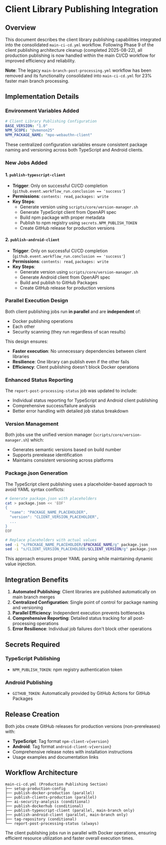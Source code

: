 # Client Library Publishing Integration

## Overview

This document describes the client library publishing capabilities integrated into the consolidated `main-ci-cd.yml` workflow. Following Phase 9 of the client publishing architecture cleanup (completed 2025-08-22), all production publishing is now handled within the main CI/CD workflow for improved efficiency and reliability.

**Note**: The legacy `main-branch-post-processing.yml` workflow has been removed and its functionality consolidated into `main-ci-cd.yml` for 23% faster main branch processing.

## Implementation Details

### Environment Variables Added

```yaml
# Client Library Publishing Configuration
BASE_VERSION: "1.0"
NPM_SCOPE: "@vmenon25"
NPM_PACKAGE_NAME: "mpo-webauthn-client"
```

These centralized configuration variables ensure consistent package naming and versioning across both TypeScript and Android clients.

### New Jobs Added

#### 1. `publish-typescript-client`
- **Trigger**: Only on successful CI/CD completion (`github.event.workflow_run.conclusion == 'success'`)
- **Permissions**: `contents: read`, `packages: write`
- **Key Steps**:
  - Generate version using `scripts/core/version-manager.sh`
  - Generate TypeScript client from OpenAPI spec
  - Build npm package with proper metadata
  - Publish to npm registry using `secrets.NPM_PUBLISH_TOKEN`
  - Create GitHub release for production versions

#### 2. `publish-android-client`
- **Trigger**: Only on successful CI/CD completion (`github.event.workflow_run.conclusion == 'success'`)
- **Permissions**: `contents: read`, `packages: write`
- **Key Steps**:
  - Generate version using `scripts/core/version-manager.sh`
  - Generate Android client from OpenAPI spec
  - Build and publish to GitHub Packages
  - Create GitHub release for production versions

### Parallel Execution Design

Both client publishing jobs run **in parallel** and are **independent** of:
- Docker publishing operations
- Each other
- Security scanning (they run regardless of scan results)

This design ensures:
- **Faster execution**: No unnecessary dependencies between client libraries
- **Resilience**: One library can publish even if the other fails
- **Efficiency**: Client publishing doesn't block Docker operations

### Enhanced Status Reporting

The `report-post-processing-status` job was updated to include:
- Individual status reporting for TypeScript and Android client publishing
- Comprehensive success/failure analysis
- Better error handling with detailed job status breakdown

### Version Management

Both jobs use the unified version manager (`scripts/core/version-manager.sh`) which:
- Generates semantic versions based on build number
- Supports prerelease identification
- Maintains consistent versioning across platforms

### Package.json Generation

The TypeScript client publishing uses a placeholder-based approach to avoid YAML syntax conflicts:

```bash
# Generate package.json with placeholders
cat > package.json << 'EOF'
{
  "name": "PACKAGE_NAME_PLACEHOLDER",
  "version": "CLIENT_VERSION_PLACEHOLDER",
  ...
}
EOF

# Replace placeholders with actual values
sed -i "s/PACKAGE_NAME_PLACEHOLDER/$PACKAGE_NAME/g" package.json
sed -i "s/CLIENT_VERSION_PLACEHOLDER/$CLIENT_VERSION/g" package.json
```

This approach ensures proper YAML parsing while maintaining dynamic value injection.

## Integration Benefits

1. **Automated Publishing**: Client libraries are published automatically on main branch merges
2. **Centralized Configuration**: Single point of control for package naming and versioning
3. **Parallel Efficiency**: Independent execution prevents bottlenecks
4. **Comprehensive Reporting**: Detailed status tracking for all post-processing operations
5. **Error Resilience**: Individual job failures don't block other operations

## Secrets Required

### TypeScript Publishing
- `NPM_PUBLISH_TOKEN`: npm registry authentication token

### Android Publishing
- `GITHUB_TOKEN`: Automatically provided by GitHub Actions for GitHub Packages

## Release Creation

Both jobs create GitHub releases for production versions (non-prereleases) with:
- **TypeScript**: Tag format `npm-client-v{version}`
- **Android**: Tag format `android-client-v{version}`
- Comprehensive release notes with installation instructions
- Usage examples and documentation links

## Workflow Architecture

```
main-ci-cd.yml (Production Publishing Section)
├── setup-production-config
├── publish-docker-production (parallel)
├── publish-clients-production (parallel)
├── ai-security-analysis (conditional)
├── publish-dockerhub (conditional)
├── publish-typescript-client (parallel, main-branch only)
├── publish-android-client (parallel, main-branch only)
├── tag-repository (conditional)
└── report-post-processing-status (always)
```

The client publishing jobs run in parallel with Docker operations, ensuring efficient resource utilization and faster overall execution times.